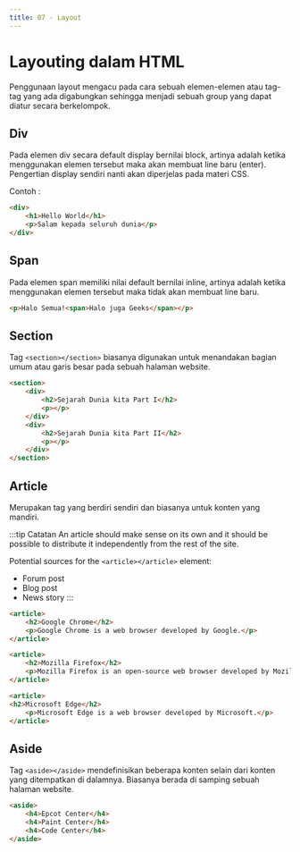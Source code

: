 ```yaml
---
title: 07 - Layout
---
```


# Layouting dalam HTML

Penggunaan layout mengacu pada cara sebuah elemen-elemen atau tag-tag yang ada digabungkan sehingga menjadi sebuah group yang dapat diatur secara berkelompok.

## Div

Pada elemen div secara default display bernilai block, artinya adalah ketika menggunakan elemen tersebut maka akan
membuat line baru (enter). Pengertian display sendiri nanti akan diperjelas pada materi CSS.

Contoh :

```html
<div>
    <h1>Hello World</h1>
    <p>Salam kepada seluruh dunia</p>
</div>
```

## Span

Pada elemen span memiliki nilai default bernilai inline, artinya adalah ketika menggunakan elemen tersebut maka tidak
akan membuat line baru.

```html
<p>Halo Semua!<span>Halo juga Geeks</span></p>
```

## Section

Tag `<section></section>` biasanya digunakan untuk menandakan bagian umum atau garis besar pada sebuah halaman website.

```html
<section>
    <div>
        <h2>Sejarah Dunia kita Part I</h2>
        <p></p>
    </div>
    <div>
        <h2>Sejarah Dunia kita Part II</h2>
        <p></p>
    </div>
</section>
```

## Article

Merupakan tag yang berdiri sendiri dan biasanya untuk konten yang mandiri.

:::tip Catatan
An article should make sense on its own and it should be possible to distribute it independently from the rest of the site.

Potential sources for the `<article></article>` element:

- Forum post
- Blog post
- News story
:::


```html
<article>
    <h2>Google Chrome</h2>
    <p>Google Chrome is a web browser developed by Google.</p>
</article>

<article>
    <h2>Mozilla Firefox</h2>
    <p>Mozilla Firefox is an open-source web browser developed by Mozilla.</p>
</article>

<article>
<h2>Microsoft Edge</h2>
    <p>Microsoft Edge is a web browser developed by Microsoft.</p>
</article>
```

## Aside
Tag `<aside></aside>` mendefinisikan beberapa konten selain dari konten yang ditempatkan di dalamnya. Biasanya berada di samping sebuah halaman website.

```html
<aside>
    <h4>Epcot Center</h4>
    <h4>Paint Center</h4>
    <h4>Code Center</h4>
</aside>
```
